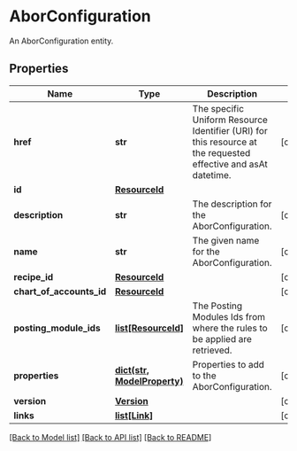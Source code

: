 # AborConfiguration

An AborConfiguration entity.

## Properties
Name | Type | Description | Notes
------------ | ------------- | ------------- | -------------
**href** | **str** | The specific Uniform Resource Identifier (URI) for this resource at the requested effective and asAt datetime. | [optional] 
**id** | [**ResourceId**](ResourceId.md) |  | 
**description** | **str** | The description for the AborConfiguration. | [optional] 
**name** | **str** | The given name for the AborConfiguration. | [optional] 
**recipe_id** | [**ResourceId**](ResourceId.md) |  | [optional] 
**chart_of_accounts_id** | [**ResourceId**](ResourceId.md) |  | [optional] 
**posting_module_ids** | [**list[ResourceId]**](ResourceId.md) | The Posting Modules Ids from where the rules to be applied are retrieved. | [optional] 
**properties** | [**dict(str, ModelProperty)**](ModelProperty.md) | Properties to add to the AborConfiguration. | [optional] 
**version** | [**Version**](Version.md) |  | [optional] 
**links** | [**list[Link]**](Link.md) |  | [optional] 

[[Back to Model list]](../README.md#documentation-for-models) [[Back to API list]](../README.md#documentation-for-api-endpoints) [[Back to README]](../README.md)


